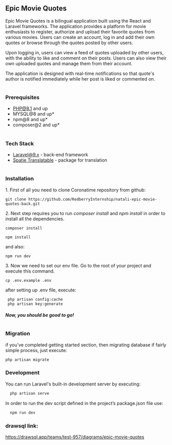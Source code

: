 ## Epic Movie Quotes

Epic Movie Quotes is a bilingual application built using the React and Laravel frameworks. The application provides a platform for movie enthusiasts to register, authorize and upload their favorite quotes from various movies. Users can create an account, log in and add their own quotes or browse through the quotes posted by other users.

Upon logging in, users can view a feed of quotes uploaded by other users, with the ability to like and comment on their posts. Users can also view their own uploaded quotes and manage them from their account.

The application is designed with real-time notifications so that quote's author is notified immediately while her post is liked or commented on.

#

### Prerequisites

-   PHP@8.1 and up
-   MYSQL@8 and up\*
-   npm@8 and up\*
-   composer@2 and up\*

#

### Tech Stack

-   [Laravel@9.x](https://laravel.com/docs/9.x) - back-end framework
-   [Spatie Translatable](https://github.com/spatie/laravel-translatable) - package for translation

#

### Installation

1\. First of all you need to clone Coronatime repository from github:

```
git clone https://github.com/RedberryInternship/natali-epic-movie-quotes-back.git
```

2\. Next step requires you to run _composer install_ and _npm install_ in order to install all the dependencies.

```
composer install
```

```
npm install
```

and also:

```
npm run dev
```

3\. Now we need to set our env file. Go to the root of your project and execute this command.

```
cp .env.example .env
```

after setting up .env file, execute:

```
 php artisan config:cache
 php artisan key:generate
```

##### Now, you should be good to go!

#

### Migration

if you've completed getting started section, then migrating database if fairly simple process, just execute:

```sh
php artisan migrate
```

### Development

You can run Laravel's built-in development server by executing:

```sh
  php artisan serve
```

In order to run the dev script defined in the project’s package.json file use:

```sh
  npm run dev
```

### drawsql link:

https://drawsql.app/teams/test-957/diagrams/epic-movie-quotes